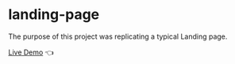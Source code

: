 # landing-page
The purpose of this project was replicating a typical Landing page.

[Live Demo](https://violydesigns.github.io/Landing_page/) :point_left:


